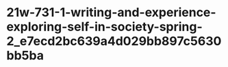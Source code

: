 # 21w-731-1-writing-and-experience-exploring-self-in-society-spring-2_e7ecd2bc639a4d029bb897c5630bb5ba